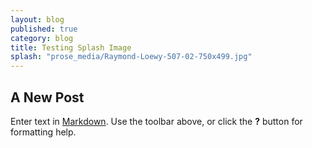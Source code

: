 ```yaml
---
layout: blog
published: true
category: blog
title: Testing Splash Image
splash: "prose_media/Raymond-Loewy-507-02-750x499.jpg"
---
```


## A New Post

Enter text in [Markdown](http://daringfireball.net/projects/markdown/). Use the toolbar above, or click the **?** button for formatting help.
